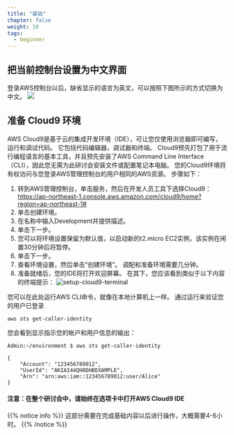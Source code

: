 ```yaml
---
title: "基础"
chapter: false
weight: 10
tags:
  - beginner
---
```


## 把当前控制台设置为中文界面
登录AWS控制台以后，缺省显示的语言为英文，可以按照下图所示的方式切换为中文。
![](/images/beginner_switch_chinese_english.png)

## 准备 Cloud9 环境

AWS Cloud9是基于云的集成开发环境（IDE），可让您仅使用浏览器即可编写，运行和调试代码。 它包括代码编辑器，调试器和终端。 Cloud9预先打包了用于流行编程语言的基本工具，并且预先安装了AWS Command Line Interface（CLI），因此您无需为此研讨会安装文件或配置笔记本电脑。 您的Cloud9环境将有权访问与您登录AWS管理控制台的用户相同的AWS资源。
步骤如下：
1. 转到AWS管理控制台，单击服务，然后在开发人员工具下选择Cloud9： https://ap-northeast-1.console.aws.amazon.com/cloud9/home?region=ap-northeast-1#
2. 单击创建环境。
3. 在名称中输入Development并提供描述。
4. 单击下一步。
5. 您可以将环境设置保留为默认值，以启动新的t2.micro EC2实例，该实例在闲置30分钟后将暂停。
6. 单击下一步。
7. 查看环境设置，然后单击“创建环境”。 调配和准备环境需要几分钟。
8. 准备就绪后，您的IDE将打开欢迎屏幕。 在其下，您应该看到类似于以下内容的终端提示：
![setup-cloud9-terminal](/images/setup-cloud9-terminal.png)

您可以在此处运行AWS CLI命令，就像在本地计算机上一样。 通过运行来验证您的用户已登录
```
aws sts get-caller-identity
```

您会看到显示指示您的帐户和用户信息的输出：
```
Admin:~/environment $ aws sts get-caller-identity
```

```
{
    "Account": "123456789012",
    "UserId": "AKIAI44QH8DHBEXAMPLE",
    "Arn": "arn:aws:iam::123456789012:user/Alice"
}
```

#### 注意：在整个研讨会中，请始终在选项卡中打开AWS Cloud9 IDE

{{% notice info %}}
这部分需要在完成基础内容以后进行操作，大概需要4-6小时。
{{% /notice  %}}

